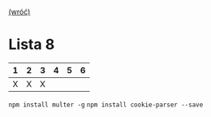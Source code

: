 [(wróć)](../)

# Lista 8
| 1 | 2 | 3 | 4 | 5 | 6 |
|---|---|---|---|---|---|
| X | X | X |   |   |   |

`npm install multer -g`
`npm install cookie-parser --save`
